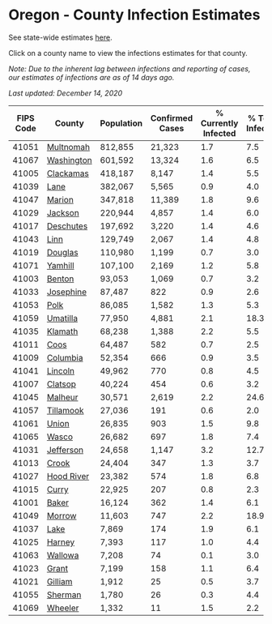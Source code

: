 # Oregon - County Infection Estimates

See state-wide estimates [here](/infections/us-or).

Click on a county name to view the infections estimates for that county.

*Note: Due to the inherent lag between infections and reporting of cases, our estimates of infections are as of 14 days ago.*

*Last updated: December 14, 2020*

|   FIPS Code |                   County |   Population |   Confirmed Cases |   % Currently Infected |   % Total Infected |
|-------------|--------------------------|--------------|-------------------|------------------------|--------------------|
|       41051 |   [Multnomah](multnomah) |      812,855 |            21,323 |                    1.7 |                7.5 |
|       41067 | [Washington](washington) |      601,592 |            13,324 |                    1.6 |                6.5 |
|       41005 |   [Clackamas](clackamas) |      418,187 |             8,147 |                    1.4 |                5.5 |
|       41039 |             [Lane](lane) |      382,067 |             5,565 |                    0.9 |                4.0 |
|       41047 |         [Marion](marion) |      347,818 |            11,389 |                    1.8 |                9.6 |
|       41029 |       [Jackson](jackson) |      220,944 |             4,857 |                    1.4 |                6.0 |
|       41017 |   [Deschutes](deschutes) |      197,692 |             3,220 |                    1.4 |                4.6 |
|       41043 |             [Linn](linn) |      129,749 |             2,067 |                    1.4 |                4.8 |
|       41019 |       [Douglas](douglas) |      110,980 |             1,199 |                    0.7 |                3.0 |
|       41071 |       [Yamhill](yamhill) |      107,100 |             2,169 |                    1.2 |                5.8 |
|       41003 |         [Benton](benton) |       93,053 |             1,069 |                    0.7 |                3.2 |
|       41033 |   [Josephine](josephine) |       87,487 |               822 |                    0.9 |                2.6 |
|       41053 |             [Polk](polk) |       86,085 |             1,582 |                    1.3 |                5.3 |
|       41059 |     [Umatilla](umatilla) |       77,950 |             4,881 |                    2.1 |               18.3 |
|       41035 |       [Klamath](klamath) |       68,238 |             1,388 |                    2.2 |                5.5 |
|       41011 |             [Coos](coos) |       64,487 |               582 |                    0.7 |                2.5 |
|       41009 |     [Columbia](columbia) |       52,354 |               666 |                    0.9 |                3.5 |
|       41041 |       [Lincoln](lincoln) |       49,962 |               770 |                    0.8 |                4.5 |
|       41007 |       [Clatsop](clatsop) |       40,224 |               454 |                    0.6 |                3.2 |
|       41045 |       [Malheur](malheur) |       30,571 |             2,619 |                    2.2 |               24.6 |
|       41057 |   [Tillamook](tillamook) |       27,036 |               191 |                    0.6 |                2.0 |
|       41061 |           [Union](union) |       26,835 |               903 |                    1.5 |                9.8 |
|       41065 |           [Wasco](wasco) |       26,682 |               697 |                    1.8 |                7.4 |
|       41031 |   [Jefferson](jefferson) |       24,658 |             1,147 |                    3.2 |               12.7 |
|       41013 |           [Crook](crook) |       24,404 |               347 |                    1.3 |                3.7 |
|       41027 | [Hood River](hood-river) |       23,382 |               574 |                    1.8 |                6.8 |
|       41015 |           [Curry](curry) |       22,925 |               207 |                    0.8 |                2.3 |
|       41001 |           [Baker](baker) |       16,124 |               362 |                    1.4 |                6.1 |
|       41049 |         [Morrow](morrow) |       11,603 |               747 |                    2.2 |               18.9 |
|       41037 |             [Lake](lake) |        7,869 |               174 |                    1.9 |                6.1 |
|       41025 |         [Harney](harney) |        7,393 |               117 |                    1.0 |                4.4 |
|       41063 |       [Wallowa](wallowa) |        7,208 |                74 |                    0.1 |                3.0 |
|       41023 |           [Grant](grant) |        7,199 |               158 |                    1.1 |                6.4 |
|       41021 |       [Gilliam](gilliam) |        1,912 |                25 |                    0.5 |                3.7 |
|       41055 |       [Sherman](sherman) |        1,780 |                26 |                    0.3 |                4.4 |
|       41069 |       [Wheeler](wheeler) |        1,332 |                11 |                    1.5 |                2.2 |
